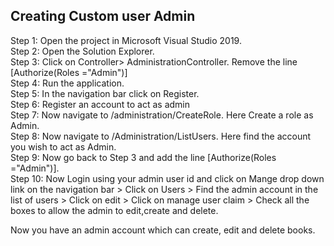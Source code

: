 ## Creating Custom user Admin
Step 1: Open the project in Microsoft Visual Studio 2019.<br>
Step 2: Open the Solution Explorer.<br>
Step 3: Click on Controller> AdministrationController. Remove the line [Authorize(Roles ="Admin")]<br>
Step 4: Run the application.<br>
Step 5: In the navigation bar click on Register.<br>
Step 6: Register an account to act as admin <br>
Step 7: Now navigate to /administration/CreateRole. Here Create a role as Admin. <br>
Step 8: Now navigate to /Administration/ListUsers. Here find the account you wish to act as Admin.<br>
Step 9: Now go back to Step 3 and add the line [Authorize(Roles ="Admin")].<br>
Step 10: Now Login using your admin user id and click on Mange drop down link on the navigation bar > Click on Users > Find the admin account in the list of users > Click on edit > Click on manage user claim > Check all the boxes to allow the admin to edit,create and delete.<br>

Now you have an admin account which can create, edit and delete books.
